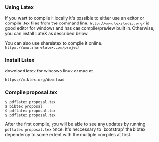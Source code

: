 ### Using Latex
If you want to compile it locally it's possible to either use an editor or compile .tex files from the command line. `http://www.texstudio.org/` is good editor for windows and has can compile/preview built in. Otherwise, you can install LateX as described below. 

You can also use sharelatex to compile it online. `https://www.sharelatex.com/project` 
### Install Latex
download latex for windows linux or mac at
```
https://miktex.org/download
```
### Compile proposal.tex
```
$ pdflatex proposal.tex
$ bibtex proposal
$ pdflatex proposal.tex
$ pdflatex proposal.tex
```

After the first compile, you will be able to see any updates by running `pdflatex proposal.tex` once. It's neccessary to 'bootstrap' the bibtex dependency to some extent with the multiple compiles at first. 
